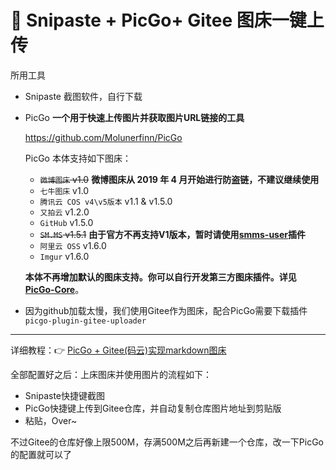# 🥩 Snipaste + PicGo+ Gitee 图床一键上传



所用工具

- Snipaste 截图软件，自行下载

- PicGo **一个用于快速上传图片并获取图片URL链接的工具**

  https://github.com/Molunerfinn/PicGo

  PicGo 本体支持如下图床：

  - ~~`微博图床` v1.0~~ **微博图床从 2019 年 4 月开始进行防盗链，不建议继续使用**
  - `七牛图床` v1.0
  - `腾讯云 COS v4\v5版本` v1.1 & v1.5.0
  - `又拍云` v1.2.0
  - `GitHub` v1.5.0
  - ~~`SM.MS` v1.5.1~~ **由于官方不再支持V1版本，暂时请使用[smms-user](https://github.com/xlzy520/picgo-plugin-smms-user)插件**
  - `阿里云 OSS` v1.6.0
  - `Imgur` v1.6.0

  **本体不再增加默认的图床支持。你可以自行开发第三方图床插件。详见 [PicGo-Core](https://picgo.github.io/PicGo-Core-Doc/)**。

- 因为github加载太慢，我们使用Gitee作为图床，配合PicGo需要下载插件 `picgo-plugin-gitee-uploader`

---



详细教程：👉 [PicGo + Gitee(码云)实现markdown图床](https://www.jianshu.com/p/b69950a49ae2)



全部配置好之后：上床图床并使用图片的流程如下：

- Snipaste快捷键截图
- PicGo快捷键上传到Gitee仓库，并自动复制仓库图片地址到剪贴版
- 粘贴，Over~



不过Gitee的仓库好像上限500M，存满500M之后再新建一个仓库，改一下PicGo的配置就可以了